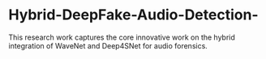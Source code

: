 # Hybrid-DeepFake-Audio-Detection-

This research work captures the core innovative work on the hybrid integration of WaveNet and Deep4SNet for audio forensics. 
